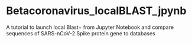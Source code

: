 # Betacoronavirus_localBLAST_jpynb
A tutorial to launch local Blast+ from Jupyter Notebook and compare sequences of SARS-nCoV-2 Spike protein gene to databases
